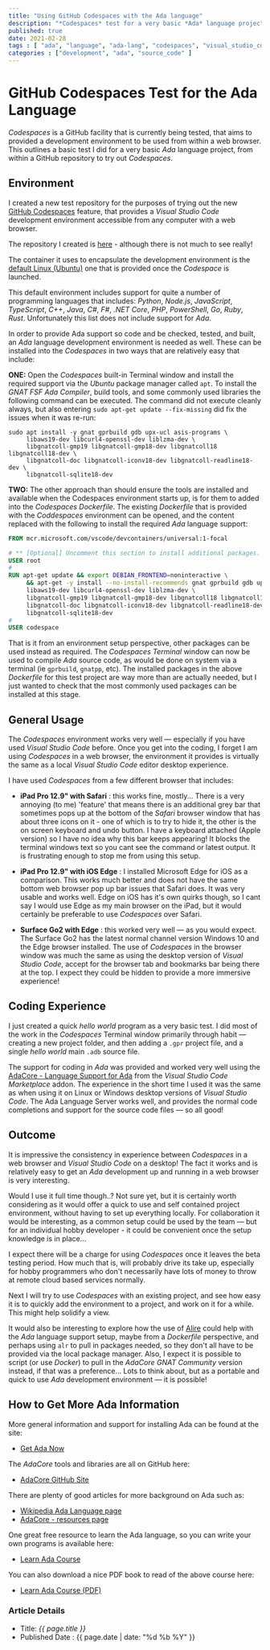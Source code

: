 ```yaml
---
title: "Using GitHub Codespaces with the Ada language"
description: "*Codespaces* test for a very basic *Ada* language project." 
published: true
date: 2021-02-28
tags : [ "ada", "language", "ada-lang", "codespaces", "visual_studio_code", "source_code" ]
categories : ["development", "ada", "source_code" ]
---
```

# GitHub Codespaces Test for the Ada Language

*Codespaces* is a GitHub facility that is currently being tested, that aims to provided a development environment to be used from within a web browser. This outlines a basic test I did for a very basic *Ada* language project, from within a GitHub repository to try out *Codespaces*.

## Environment

I created a new test repository for the purposes of trying out the new [GitHub Codespaces](https://github.com/features/codespaces) feature, that provides a *Visual Studio Code* development environment accessible from any computer with a web browser. 

The repository I created is [here](https://github.com/wiremoons/codespace-test-ada) - although there is not much to see really!

The container it uses to encapsulate the development environment is the [default Linux (Ubuntu)](https://github.com/microsoft/vscode-dev-containers/tree/v0.159.0/containers/codespaces-linux) one that is provided once the *Codespace* is launched.

This default environment includes support for quite a number of programming languages that includes: *Python*, *Node.js*, *JavaScript*, *TypeScript*, *C++*, *Java*, *C#*, *F#*, *.NET Core*, *PHP*, *PowerShell*, *Go*, *Ruby*, *Rust*. Unfortunately this list does not include support for *Ada*.

In order to provide Ada support so code and be checked, tested, and built, an *Ada* language development environment is needed as well. These can be installed into the *Codespaces* in two ways that are relatively easy that include:

**ONE:** Open the *Codespaces* built-in Terminal window and install the required support via the *Ubuntu* package manager called `apt`. To install the *GNAT FSF Ada Compiler*, build tools, and some commonly used libraries the following command can be executed. The command did not execute cleanly always, but also entering `sudo apt-get update --fix-missing` did fix the issues when it was re-run:

```shell
sudo apt install -y gnat gprbuild gdb upx-ucl asis-programs \
     libaws19-dev libcurl4-openssl-dev liblzma-dev \
     libgnatcoll-gmp19 libgnatcoll-gmp18-dev libgnatcoll18 libgnatcoll18-dev \
     libgnatcoll-doc libgnatcoll-iconv18-dev libgnatcoll-readline18-dev \
     libgnatcoll-sqlite18-dev
```

**TWO:** The other approach than should ensure the tools are installed and available when the Codespaces environment starts up, is for them to added into the *Codespaces Dockerfile*. The existing *Dockerfile* that is provided with the *Coddespaces* environment can be opened, and the content replaced with the following to install the required *Ada* language support:

```dockerfile
FROM mcr.microsoft.com/vscode/devcontainers/universal:1-focal

# ** [Optional] Uncomment this section to install additional packages. **
USER root
#
RUN apt-get update && export DEBIAN_FRONTEND=noninteractive \
     && apt-get -y install --no-install-recommends gnat gprbuild gdb upx-ucl asis-programs \
     libaws19-dev libcurl4-openssl-dev liblzma-dev \
     libgnatcoll-gmp19 libgnatcoll-gmp18-dev libgnatcoll18 libgnatcoll18-dev \
     libgnatcoll-doc libgnatcoll-iconv18-dev libgnatcoll-readline18-dev \
     libgnatcoll-sqlite18-dev
#
USER codespace
```

That is it from an environment setup perspective, other packages can be used instead as required. The *Codespaces Terminal* window can now be used to compile *Ada* source code, as would be done on system via a terminal (ie `gprbuild`, `gnatpp`, etc). The installed packages in the above *Dockerfile* for this test project are way more than are actually needed, but I just wanted to check that the most commonly used packages can be installed at this stage.


## General Usage

The *Codespaces* environment works very well &mdash; especially if you have used *Visual Studio Code* before. Once you get into the coding, I forget I am using *Codespaces* in a web browser, the environment it provides is virtually the same as a local *Visual Studio Code* editor desktop experience. 

I have used *Codespaces* from a few different browser that includes:

* **iPad Pro 12.9" with Safari** : this works fine, mostly... There is a very annoying (to me) 'feature' that means there is an additional grey bar that sometimes pops up at the bottom of the *Safari* browser window that has about three icons on it - one of which is to try to hide it, the other is the on screen keyboard and undo button. I have a keyboard attached (Apple version) so I have no idea why this bar keeps appearing! It blocks the terminal windows text so you cant see the command or latest output. It is frustrating enough to stop me from using this setup.

* **iPad Pro 12.9" with iOS Edge** : I installed Microsoft Edge for iOS as a comparison. This works much better and does not have the same bottom web browser pop up bar issues that Safari does. It was very usable and works well. Edge on iOS has it's own quirks though, so I cant say I would use Edge as my main browser on the iPad, but it would certainly be preferable to use *Codespaces* over Safari.

* **Surface Go2 with Edge** : this worked very well &mdash; as you would expect. The Surface Go2 has the latest normal channel version Windows 10 and the Edge browser installed. The use of *Codespaces* in the browser window was much the same as using the desktop version of *Visual Studio Code*, accept for the browser tab and bookmarks bar being there at the top. I expect they could be hidden to provide a more immersive experience!


## Coding Experience

I just created a quick *hello world* program as a very basic test. I did most of the work in the *Codespaces* Terminal window primarily through habit &mdash; creating a new project folder, and then adding a `.gpr` project file, and a single *hello world* main `.adb` source file.

The support for coding in *Ada* was provided and worked very well using the [AdaCore - Language Support for Ada](https://marketplace.visualstudio.com/items?itemName=AdaCore.ada) from the *Visual Studio Code Marketplace* addon. The experience in the short time I used it was the same as when using it on Linux or Windows desktop versions of *Visual Studio Code*. The Ada Language Server works well, and provides the normal code completions and support for the source code files &mdash; so all good!


## Outcome

It is impressive the consistency in experience between *Codespaces* in a web browser and *Visual Studio Code* on a desktop!  The fact it works and is relatively easy to get an *Ada* development up and running in a web browser is very interesting.

Would I use it full time though..?  Not sure yet, but it is certainly worth considering as it would offer a quick to use and self contained project environment, without having to set up everything locally. For collaboration it would be interesting, as a common setup could be used by the team &mdash; but for an individual hobby developer - it could be convenient once the setup knowledge is in place...

I expect there will be a charge for using *Codespaces* once it leaves the beta testing period. How much that is, will probably drive its take up, especially for hobby programmers who don't necessarily have lots of money to throw at remote cloud based services normally.

Next I will try to use *Codespaces* with an existing project, and see how easy it is to quickly add the environment to a project, and work on it for a while. This might help solidify a view.

It would also be interesting to explore how the use of [Alire](https://alire.ada.dev/) could help with the *Ada* language support setup, maybe from a *Dockerfile* perspective, and perhaps using `alr` to pull in packages needed, so they don't all have to be provided via the local package manager. Also, I expect it is possible to script (or use *Docker*) to pull in the *AdaCore GNAT Community* version instead, if that was a preference...  Lots to think about, but as a portable and quick to use *Ada* development environment &mdash; it is possible!


## How to Get More Ada Information

More general information and support for installing Ada can be found at the site:

- [Get Ada Now](http://www.getadanow.com)

The *AdaCore* tools and libraries are all on GitHub here:

- [AdaCore GitHub Site](https://github.com/AdaCore)
    
There are plenty of good articles for more background on Ada such as:

- [Wikipedia Ada Language page](https://en.wikipedia.org/wiki/Ada_(programming_language))    
- [AdaCore - resources page](https://www.adacore.com/resources)

One great free resource to learn the Ada language, so you can write your own programs is available here:

- [Learn Ada Course](https://learn.adacore.com/courses/intro-to-ada/index.html)

You can also download a nice PDF book to read of the above course here:

- [Learn Ada Course (PDF)](https://learn.adacore.com/pdf_books/courses/intro-to-ada.pdf)


### Article Details

- Title: *{{ page.title }}*
- Published Date : {{ page.date | date: "%d %b %Y" }}
